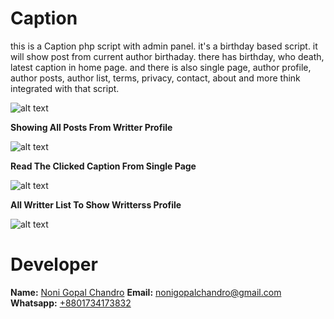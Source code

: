 # Caption
this is a Caption php script with admin panel. it's a birthday based script. it will show post from current author birthaday. there has birthday, who death, latest caption in home page. and there is also single page, author profile, author posts, author list, terms, privacy, contact, about and more think integrated with that script.

![alt text](https://github.com/nonigopalchandro/Caption/blob/main/preview/1.png?raw=true)

**Showing All Posts From Writter Profile**

![alt text](https://github.com/nonigopalchandro/Caption/blob/main/preview/2.png?raw=true)

**Read The Clicked Caption From Single Page**

![alt text](https://github.com/nonigopalchandro/Caption/blob/main/preview/3.png?raw=true)

**All Writter List To Show Writterss Profile**

![alt text](https://github.com/nonigopalchandro/Caption/blob/main/preview/4.png?raw=true)

# Developer
**Name:** [Noni Gopal Chandro](https://nonigopal.com/)
**Email:** [nonigopalchandro@gmail.com](mailto:nonigopalchandro@gmail.com)
**Whatsapp:** [+8801734173832](tel:+8801734173832)
